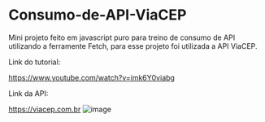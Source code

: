 # Consumo-de-API-ViaCEP
Mini projeto feito em javascript puro para treino de consumo de API utilizando a ferramente Fetch, para esse projeto foi utilizada a API ViaCEP.  

Link do tutorial: 

https://www.youtube.com/watch?v=imk6Y0viabg  

Link da API:  

https://viacep.com.br
![image](https://user-images.githubusercontent.com/54419023/191262559-e088c46d-ef9d-4996-959e-ea362a629945.png)
